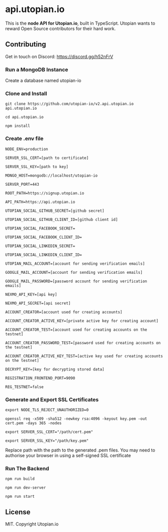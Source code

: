 # api.utopian.io
This is the **node API for Utopian.io**, built in TypeScript.
Utopian wants to reward Open Source contributors for their hard work.

## Contributing
Get in touch on Discord: https://discord.gg/h52nFrV

### Run a MongoDB Instance
Create a database named utopian-io

### Clone and Install
`git clone https://github.com/utopian-io/v2.api.utopian.io api.utopian.io`

`cd api.utopian.io`

`npm install`

### Create .env file
`NODE_ENV=production`

`SERVER_SSL_CERT=[path to certificate]`

`SERVER_SSL_KEY=[path to key]`

`MONGO_HOST=mongodb://localhost/utopian-io`

`SERVER_PORT=443`

`ROOT_PATH=https://signup.utopian.io`

`API_PATH=https://api.utopian.io`

`UTOPIAN_SOCIAL_GITHUB_SECRET=[github secret]`

`UTOPIAN_SOCIAL_GITHUB_CLIENT_ID=[github client id]`

`UTOPIAN_SOCIAL_FACEBOOK_SECRET=`

`UTOPIAN_SOCIAL_FACEBOOK_CLIENT_ID=`

`UTOPIAN_SOCIAL_LINKEDIN_SECRET=`

`UTOPIAN_SOCIAL_LINKEDIN_CLIENT_ID=`

`UTOPIAN_MAIL_ACCOUNT=[account for sending verification emails]`

`GOOGLE_MAIL_ACCOUNT=[account for sending verification emails]`

`GOOGLE_MAIL_PASSWORD=[password account for sending verification emails]`

`NEXMO_API_KEY=[api key]`

`NEXMO_API_SECRET=[api secret]`

`ACCOUNT_CREATOR=[account used for creating accounts]`

`ACCOUNT_CREATOR_ACTIVE_KEY=[private active key for creating account]`

`ACCOUNT_CREATOR_TEST=[account used for creating accounts on the testnet]`

`ACCOUNT_CREATOR_PASSWORD_TEST=[password used for creating accounts on the testnet]`

`ACCOUNT_CREATOR_ACTIVE_KEY_TEST=[active key used for creating accounts on the testnet]`

`DECRYPT_KEY=[key for decrypting stored data]`

`REGISTRATION_FRONTEND_PORT=9090`

`REG_TESTNET=false`


### Generate and Export SSL Certificates
`export NODE_TLS_REJECT_UNAUTHORIZED=0`

`openssl req -x509 -sha512 -newkey rsa:4096 -keyout key.pem -out cert.pem -days 365 -nodes`

`export SERVER_SSL_CERT="/path/cert.pem"`

`export SERVER_SSL_KEY="/path/key.pem"`

Replace path with the path to the generated .pem files.
You may need to authorise your browser in using a self-signed SSL certificate

### Run The Backend
`npm run build`

`npm run dev-server`

`npm run start`

## License
MIT. Copyright Utopian.io
